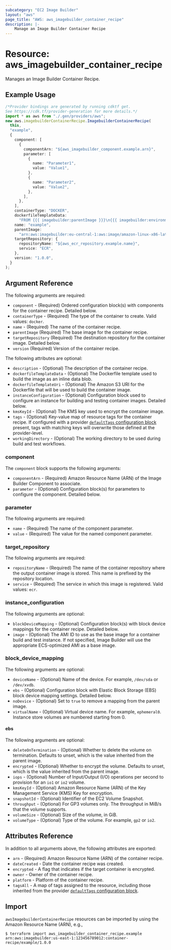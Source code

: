 ```yaml
---
subcategory: "EC2 Image Builder"
layout: "aws"
page_title: "AWS: aws_imagebuilder_container_recipe"
description: |-
    Manage an Image Builder Container Recipe
---
```


# Resource: aws\_imagebuilder\_container\_recipe

Manages an Image Builder Container Recipe.

## Example Usage

```typescript
/*Provider bindings are generated by running cdktf get.
See https://cdk.tf/provider-generation for more details.*/
import * as aws from "./.gen/providers/aws";
new aws.imagebuilderContainerRecipe.ImagebuilderContainerRecipe(
  this,
  "example",
  {
    component: [
      {
        componentArn: "${aws_imagebuilder_component.example.arn}",
        parameter: [
          {
            name: "Parameter1",
            value: "Value1",
          },
          {
            name: "Parameter2",
            value: "Value2",
          },
        ],
      },
    ],
    containerType: "DOCKER",
    dockerfileTemplateData:
      "FROM {{{ imagebuilder:parentImage }}}\n{{{ imagebuilder:environments }}}\n{{{ imagebuilder:components }}}\n",
    name: "example",
    parentImage:
      "arn:aws:imagebuilder:eu-central-1:aws:image/amazon-linux-x86-latest/x.x.x",
    targetRepository: {
      repositoryName: "${aws_ecr_repository.example.name}",
      service: "ECR",
    },
    version: "1.0.0",
  }
);

```

## Argument Reference

The following arguments are required:

* `component` - (Required) Ordered configuration block(s) with components for the container recipe. Detailed below.
* `containerType` - (Required) The type of the container to create. Valid values: `docker`.
* `name` - (Required) The name of the container recipe.
* `parentImage` (Required) The base image for the container recipe.
* `targetRepository` (Required) The destination repository for the container image. Detailed below.
* `version` (Required) Version of the container recipe.

The following attributes are optional:

* `description` - (Optional) The description of the container recipe.
* `dockerfileTemplateData` - (Optional) The Dockerfile template used to build the image as an inline data blob.
* `dockerfileTemplateUri` - (Optional) The Amazon S3 URI for the Dockerfile that will be used to build the container image.
* `instanceConfiguration` - (Optional) Configuration block used to configure an instance for building and testing container images. Detailed below.
* `kmsKeyId` - (Optional) The KMS key used to encrypt the container image.
* `tags` - (Optional) Key-value map of resource tags for the container recipe. If configured with a provider [`defaultTags` configuration block](https://registry.terraform.io/providers/hashicorp/aws/latest/docs#default_tags-configuration-block) present, tags with matching keys will overwrite those defined at the provider-level.
* `workingDirectory` - (Optional) The working directory to be used during build and test workflows.

### component

The `component` block supports the following arguments:

* `componentArn` - (Required) Amazon Resource Name (ARN) of the Image Builder Component to associate.
* `parameter` - (Optional) Configuration block(s) for parameters to configure the component. Detailed below.

### parameter

The following arguments are required:

* `name` - (Required) The name of the component parameter.
* `value` - (Required) The value for the named component parameter.

### target\_repository

The following arguments are required:

* `repositoryName` - (Required) The name of the container repository where the output container image is stored. This name is prefixed by the repository location.
* `service` - (Required) The service in which this image is registered. Valid values: `ecr`.

### instance\_configuration

The following arguments are optional:

* `blockDeviceMapping` - (Optional) Configuration block(s) with block device mappings for the container recipe. Detailed below.
* `image` - (Optional) The AMI ID to use as the base image for a container build and test instance. If not specified, Image Builder will use the appropriate ECS-optimized AMI as a base image.

### block\_device\_mapping

The following arguments are optional:

* `deviceName` - (Optional) Name of the device. For example, `/dev/sda` or `/dev/xvdb`.
* `ebs` - (Optional) Configuration block with Elastic Block Storage (EBS) block device mapping settings. Detailed below.
* `noDevice` - (Optional) Set to `true` to remove a mapping from the parent image.
* `virtualName` - (Optional) Virtual device name. For example, `ephemeral0`. Instance store volumes are numbered starting from 0.

#### ebs

The following arguments are optional:

* `deleteOnTermination` - (Optional) Whether to delete the volume on termination. Defaults to unset, which is the value inherited from the parent image.
* `encrypted` - (Optional) Whether to encrypt the volume. Defaults to unset, which is the value inherited from the parent image.
* `iops` - (Optional) Number of Input/Output (I/O) operations per second to provision for an `io1` or `io2` volume.
* `kmsKeyId` - (Optional) Amazon Resource Name (ARN) of the Key Management Service (KMS) Key for encryption.
* `snapshotId` - (Optional) Identifier of the EC2 Volume Snapshot.
* `throughput` - (Optional) For GP3 volumes only. The throughput in MiB/s that the volume supports.
* `volumeSize` - (Optional) Size of the volume, in GiB.
* `volumeType` - (Optional) Type of the volume. For example, `gp2` or `io2`.

## Attributes Reference

In addition to all arguments above, the following attributes are exported:

* `arn` - (Required) Amazon Resource Name (ARN) of the container recipe.
* `dateCreated` - Date the container recipe was created.
* `encrypted` - A flag that indicates if the target container is encrypted.
* `owner` - Owner of the container recipe.
* `platform` - Platform of the container recipe.
* `tagsAll` - A map of tags assigned to the resource, including those inherited from the provider [`defaultTags` configuration block](https://registry.terraform.io/providers/hashicorp/aws/latest/docs#default_tags-configuration-block).

## Import

`awsImagebuilderContainerRecipe` resources can be imported by using the Amazon Resource Name (ARN), e.g.,

```console
$ terraform import aws_imagebuilder_container_recipe.example arn:aws:imagebuilder:us-east-1:123456789012:container-recipe/example/1.0.0
```
